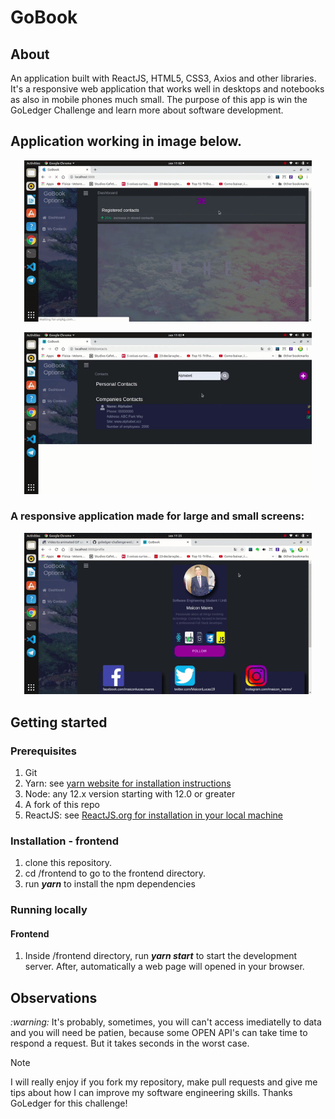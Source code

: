 # GoBook
## About
An application built with ReactJS, HTML5, CSS3, Axios and other libraries. It's a responsive web application that works well in desktops and notebooks as also in mobile phones much small. The purpose of this app is win the GoLedger Challenge and learn more about software development.
## Application working in image below.
<p align="center">
  <img width="460" src="./frontend/src/assets/images/screen1.gif"/>
</p>
<p align="center">
  <img width="460" src="./frontend/src/assets/images/screen2.gif"/>
</p>
<h3>A responsive application made for large and small screens:</h3>
<p align="center">
  <img width="460" src="./frontend/src/assets/images/screen3.gif"/>
</p>

## Getting started
### Prerequisites

1. Git
2. Yarn: see <a href="https://classic.yarnpkg.com/en/docs/install/#windows-stable">yarn website for installation instructions</a>
3. Node: any 12.x version starting with 12.0 or greater
4. A fork of this repo
5. ReactJS: see <a href="https://reactjs.org/docs/getting-started.html">ReactJS.org for installation in your local machine</a>

### Installation - frontend
1. clone this repository.
2. cd /frontend to go to the frontend directory.
2. run **_yarn_** to install the npm dependencies

### Running locally
#### Frontend
1. Inside /frontend directory, run **_yarn start_** to start the development server. After, automatically a web page will opened in your browser.

## Observations
<div>
  <p><i>:warning:</i> It's probably, sometimes, you will can't access imediatelly to data and you will need be patien, because some OPEN API's can take time to respond a request. But it takes seconds in the worst case.
  </p>
</div
  
<h2>Note</h2>
<p>I will really enjoy if you fork my repository, make pull requests and give me tips about how I can improve my software engineering skills. Thanks GoLedger for this challenge!
</p>
